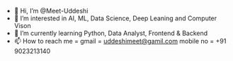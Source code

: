 - 👋 Hi, I’m @Meet-Uddeshi
- 👀 I’m interested in AI, ML, Data Science, Deep Leaning and Computer Vison 
- 🌱 I’m currently learning Python, Data Analyst, Frontend & Backend
- 📫 How to reach me = gmail = uddeshimeet@gamil.com
                       mobile no = +91 9023213140

